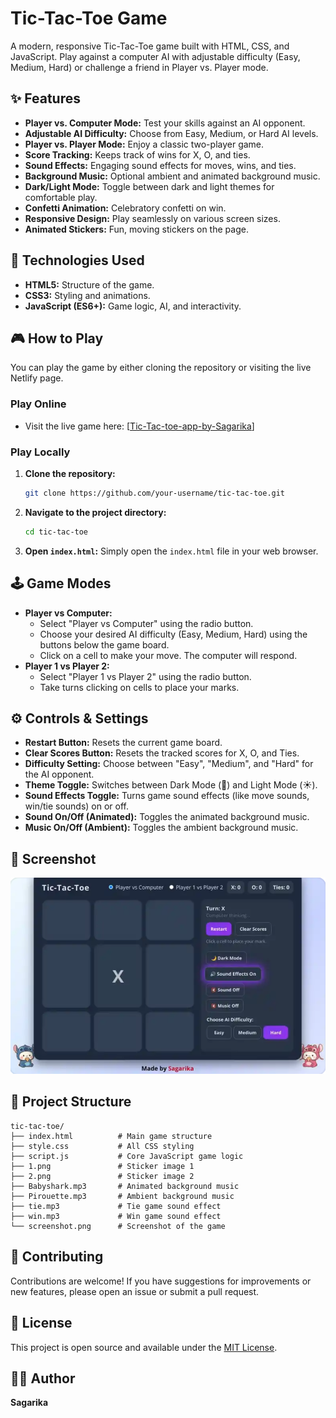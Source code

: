 # Tic-Tac-Toe Game

A modern, responsive Tic-Tac-Toe game built with HTML, CSS, and JavaScript. Play against a computer AI with adjustable difficulty (Easy, Medium, Hard) or challenge a friend in Player vs. Player mode.

## ✨ Features

*   **Player vs. Computer Mode:** Test your skills against an AI opponent.
*   **Adjustable AI Difficulty:** Choose from Easy, Medium, or Hard AI levels.
*   **Player vs. Player Mode:** Enjoy a classic two-player game.
*   **Score Tracking:** Keeps track of wins for X, O, and ties.
*   **Sound Effects:** Engaging sound effects for moves, wins, and ties.
*   **Background Music:** Optional ambient and animated background music.
*   **Dark/Light Mode:** Toggle between dark and light themes for comfortable play.
*   **Confetti Animation:** Celebratory confetti on win.
*   **Responsive Design:** Play seamlessly on various screen sizes.
*   **Animated Stickers:** Fun, moving stickers on the page.

## 🚀 Technologies Used

*   **HTML5:** Structure of the game.
*   **CSS3:** Styling and animations.
*   **JavaScript (ES6+):** Game logic, AI, and interactivity.

## 🎮 How to Play

You can play the game by either cloning the repository or visiting the live Netlify page.

### Play Online

*   Visit the live game here: [[Tic-Tac-toe-app-by-Sagarika](https://tic-tac-toe-app-sagarika.netlify.app/)]

### Play Locally

1.  **Clone the repository:**
    ```bash
    git clone https://github.com/your-username/tic-tac-toe.git
    ```
2.  **Navigate to the project directory:**
    ```bash
    cd tic-tac-toe
    ```
3.  **Open `index.html`:**
    Simply open the `index.html` file in your web browser.

## 🕹️ Game Modes

*   **Player vs Computer:**
    *   Select "Player vs Computer" using the radio button.
    *   Choose your desired AI difficulty (Easy, Medium, Hard) using the buttons below the game board.
    *   Click on a cell to make your move. The computer will respond.
*   **Player 1 vs Player 2:**
    *   Select "Player 1 vs Player 2" using the radio button.
    *   Take turns clicking on cells to place your marks.

## ⚙️ Controls & Settings

*   **Restart Button:** Resets the current game board.
*   **Clear Scores Button:** Resets the tracked scores for X, O, and Ties.
*   **Difficulty Setting:** Choose between "Easy", "Medium", and "Hard" for the AI opponent.
*   **Theme Toggle:** Switches between Dark Mode (🌙) and Light Mode (☀️).
*   **Sound Effects Toggle:** Turns game sound effects (like move sounds, win/tie sounds) on or off.
*   **Sound On/Off (Animated):** Toggles the animated background music.
*   **Music On/Off (Ambient):** Toggles the ambient background music.

## 📸 Screenshot

![Screenshot of Tic-Tac-Toe Game](screenshot.png)

## 📂 Project Structure

```
tic-tac-toe/
├── index.html          # Main game structure
├── style.css           # All CSS styling
├── script.js           # Core JavaScript game logic
├── 1.png               # Sticker image 1
├── 2.png               # Sticker image 2
├── Babyshark.mp3       # Animated background music
├── Pirouette.mp3       # Ambient background music
├── tie.mp3             # Tie game sound effect
├── win.mp3             # Win game sound effect
└── screenshot.png      # Screenshot of the game
```

## 🤝 Contributing

Contributions are welcome! If you have suggestions for improvements or new features, please open an issue or submit a pull request.

## 📄 License

This project is open source and available under the [MIT License](LICENSE).

## 🧑‍💻 Author

**Sagarika**

